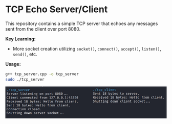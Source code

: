 
# TCP Echo Server/Client

This repository contains a simple TCP server that echoes any messages sent from the client over port 8080.

**Key Learning:**
- More socket creation utilizing `socket()`, `connect()`, `accept()`, `listen()`, `send()`, etc.

**Usage:**
```bash
g++ tcp_server.cpp -o tcp_server
sudo ./tcp_server
```

![tcp_echo_server_client_screenshot](tcp_echo_server_client.JPG)
